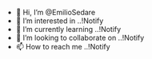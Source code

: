 - 👋 Hi, I’m @EmilioSedare
- 👀 I’m interested in ..!Notify
- 🌱 I’m currently learning ..!Notify
- 💞️ I’m looking to collaborate on ..!Notify
- 📫 How to reach me ..!Notify

<!---
EmilioSedare/EmilioSedare is a ✨ special ✨ repository because its `README.md` (this file) appears on your GitHub profile.
You can click the Preview link to take a look at your changes.
--->
